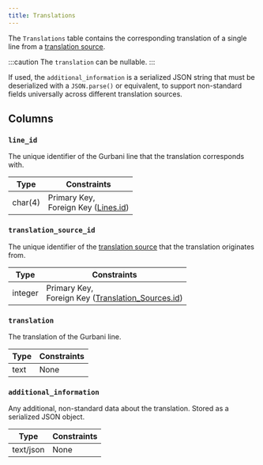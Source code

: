 ```yaml
---
title: Translations
---
```


The `Translations` table contains the corresponding translation of a single line from a [translation source](translation_sources).

:::caution
The `translation` can be nullable.
:::

If used, the `additional_information` is a serialized JSON string that must be deserialized with a `JSON.parse()` or equivalent, to support non-standard fields universally across different translation sources.

## Columns

### `line_id`

The unique identifier of the Gurbani line that the translation corresponds with.

| Type    | Constraints                                           |
| ------- | ----------------------------------------------------- |
| char(4) | Primary Key, <br/> Foreign Key ([Lines.id](lines#id)) |

### `translation_source_id`

The unique identifier of the [translation source](translation_sources) that the translation originates from.

| Type    | Constraints                                                                       |
| ------- | --------------------------------------------------------------------------------- |
| integer | Primary Key, <br/> Foreign Key ([Translation_Sources.id](translation_sources#id)) |

### `translation`

The translation of the Gurbani line.

| Type | Constraints |
| ---- | ----------- |
| text | None        |

### `additional_information`

Any additional, non-standard data about the translation. Stored as a serialized JSON object.

| Type      | Constraints |
| --------- | ----------- |
| text/json | None        |
